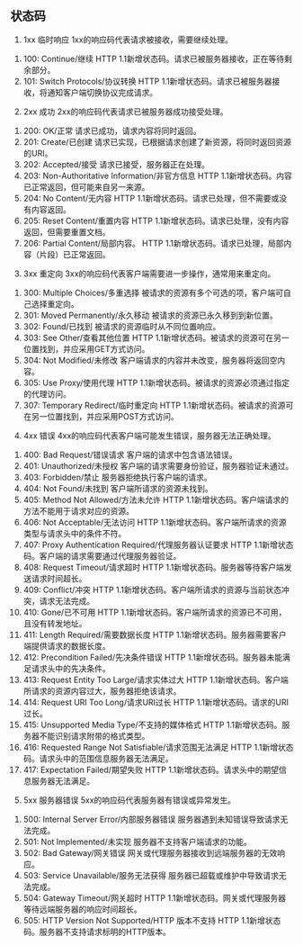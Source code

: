 ## 状态码

1. 1xx 临时响应
1xx的响应码代表请求被接收，需要继续处理。
1) 100: Continue/继续
HTTP 1.1新增状态码。请求已被服务器接收，正在等待剩余部分。
2) 101: Switch Protocols/协议转换
HTTP 1.1新增状态码。请求已被服务器接收，将通知客户端切换协议完成请求。

2. 2xx 成功
2xx的响应码代表请求已被服务器成功接受处理。
1) 200: OK/正常
请求已成功，请求内容将同时返回。
2) 201: Create/已创建
请求已实现，已根据请求创建了新资源，将同时返回资源的URI。
3) 202: Accepted/接受
请求已接受，服务器正在处理。
4) 203: Non-Authoritative Information/非官方信息
HTTP 1.1新增状态码。内容已正常返回，但可能来自另一来源。
5) 204: No Content/无内容
HTTP 1.1新增状态码。请求已处理，但不需要或没有内容返回。
6) 205: Reset Content/重置内容
HTTP 1.1新增状态码。请求已处理，没有内容返回，但需要重置文档。
7) 206: Partial Content/局部内容。
HTTP 1.1新增状态码。请求已处理，局部内容（片段）已正常返回。

3. 3xx 重定向
3xx的响应码代表客户端需要进一步操作，通常用来重定向。
1) 300: Multiple Choices/多重选择
被请求的资源有多个可选的项，客户端可自己选择重定向。
2) 301: Moved Permanently/永久移动
被请求的资源已永久移到到新位置。
3) 302: Found/已找到
被请求的资源临时从不同位置响应。
4) 303: See Other/查看其他位置
HTTP 1.1新增状态码。被请求的资源可在另一位置找到，并应采用GET方式访问。
5) 304: Not Modified/未修改
客户端请求的内容并未改变，服务器将返回空内容。
6) 305: Use Proxy/使用代理
HTTP 1.1新增状态码。被请求的资源必须通过指定的代理访问。
7) 307: Temporary Redirect/临时重定向
HTTP 1.1新增状态码。被请求的资源可在另一位置找到，并应采用POST方式访问。

4. 4xx 错误
4xx的响应码代表客户端可能发生错误，服务器无法正确处理。
1) 400: Bad Request/错误请求
客户端的请求中包含语法错误。
2) 401: Unauthorized/未授权
客户端的请求需要身份验证，服务器验证未通过。
3) 403: Forbidden/禁止
服务器拒绝执行客户端的请求。
4) 404: Not Found/未找到
客户端所请求的资源未找到。
5) 405: Method Not Allowed/方法未允许
HTTP 1.1新增状态码。客户端请求的方法不能用于请求对应的资源。
6) 406: Not Acceptable/无法访问
HTTP 1.1新增状态码。客户端所请求的资源类型与请求头中的条件不符。
7) 407: Proxy Authentication Required/代理服务器认证要求
HTTP 1.1新增状态码。客户端的请求需要通过代理服务器验证。
8) 408: Request Timeout/请求超时
HTTP 1.1新增状态码。服务器等待客户端发送请求时间超长。
9) 409: Conflict/冲突
HTTP 1.1新增状态码。客户端所请求的资源与当前状态冲突，请求无法完成。
10) 410: Gone/已不可用
HTTP 1.1新增状态码。客户端所请求的资源已不可用，且没有转发地址。
11) 411: Length Required/需要数据长度
HTTP 1.1新增状态码。服务器需要客户端提供请求的数据长度。
12) 412: Precondition Failed/先决条件错误
HTTP 1.1新增状态码。服务器未能满足请求头中的先决条件。
13) 413: Request Entity Too Large/请求实体过大
HTTP 1.1新增状态码。客户端所请求的资源内容过大，服务器拒绝该请求。
14) 414: Request URI Too Long/请求URI过长
HTTP 1.1新增状态码。请求的URI过长。
15) 415: Unsupported Media Type/不支持的媒体格式
HTTP 1.1新增状态码。服务器不能识别请求附带的格式类型。
16) 416: Requested Range Not Satisfiable/请求范围无法满足
HTTP 1.1新增状态码。请求头中的范围信息服务器无法满足。
17) 417: Expectation Failed/期望失败
HTTP 1.1新增状态码。请求头中的期望信息服务器无法满足。

5. 5xx 服务器错误
5xx的响应码代表服务器有错误或异常发生。
1) 500: Internal Server Error/内部服务器错误
服务器遇到未知错误导致请求无法完成。
2) 501: Not Implemented/未实现
服务器不支持客户端请求的功能。
3) 502: Bad Gateway/网关错误
网关或代理服务器接收到远端服务器的无效响应。
4) 503: Service Unavailable/服务无法获得
服务器已超载或维护中导致请求无法完成。
5) 504: Gateway Timeout/网关超时
HTTP 1.1新增状态码。网关或代理服务器等待远端服务器的响应时间超长。
6) 505: HTTP Version Not Supported/HTTP 版本不支持
HTTP 1.1新增状态码。服务器不支持请求标明的HTTP版本。